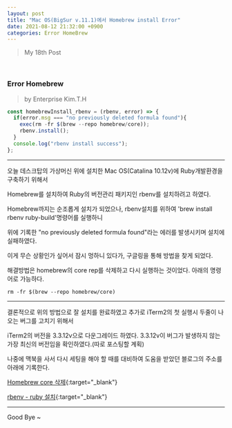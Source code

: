 ```yaml
---
layout: post
title: "Mac OS(BigSur v.11.1)에서 Homebrew install Error"
date: 2021-08-12 21:32:00 +0900
categories: Error HomeBrew
---
```


> My 18th Post

<br>

### Error Homebrew

> by Enterprise Kim.T.H

```javascript
const homebrewInstall_rbenv = (rbenv, error) => {
  if(error.msg === "no previously deleted formula found"){
    exec(rm -fr $(brew --repo homebrew/core));
    rbenv.install();
  }
  console.log("rbenv install success");
};
```

---

오늘 데스크탑의 가상머신 위에 설치한 Mac OS(Catalina 10.12v)에 Ruby개발환경을 구축하기 위해서

Homebrew를 설치하여 Ruby의 버전관리 패키지인 rbenv를 설치하려고 하였다.

Homebrew까지는 순조롭게 설치가 되었으나, rbenv설치를 위하여 'brew install rbenv ruby-build'명령어를 실행하니

위에 기록한 "no previously deleted formula found"라는 에러를 발생시키며 설치에 실패하였다.

이게 무슨 상황인가 싶어서 잠시 멍하니 있다가, 구글링을 통해 방법을 찾게 되었다.

해결방법은 homebrew의 core rep를 삭제하고 다시 실행하는 것이었다. 아래의 명령어로 가능하다.

```shell
rm -fr $(brew --repo homebrew/core)
```

---

결론적으로 위의 방법으로 잘 설치를 완료하였고 추가로 iTerm2의 첫 실행시 두줄이 나오는 버그를 고치기 위해서

iTerm2의 버전을 3.3.12v으로 다운그레이드 하였다. 3.3.12v이 버그가 발생하지 않는 가장 최신의 버전임을 확인하였다.(따로 포스팅할 계획)

나중에 맥북을 사서 다시 세팅을 해야 할 때를 대비하여 도움을 받았던 블로그의 주소를 아래에 기록한다.

[Homebrew core 삭제](https://velog.io/@dual2/mac-brew-install-에러){:target="\_blank"}

[rbenv - ruby 설치](https://jojoldu.tistory.com/288){:target="\_blank"}

---

Good Bye ~
